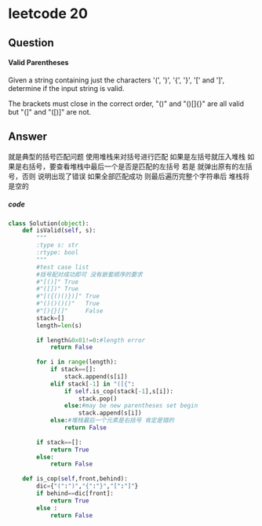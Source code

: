 # leetcode 20
## Question
#### Valid Parentheses  
Given a string containing just the characters '(', ')', '{', '}', '[' and ']', determine if the input string is valid.

The brackets must close in the correct order, "()" and "()[]{}" are all valid but "(]" and "([)]" are not.
## Answer
就是典型的括号匹配问题 使用堆栈来对括号进行匹配
如果是左括号就压入堆栈
如果是右括号，要查看堆栈中最后一个是否是匹配的左括号
若是 就弹出原有的左括号，否则 说明出现了错误
如果全部匹配成功 则最后遍历完整个字符串后 堆栈将是空的
##### code

```Python
class Solution(object):
    def isValid(self, s):
        """
        :type s: str
        :rtype: bool
        """
        #test case list
        #括号配对成功即可 没有嵌套顺序的要求
        #"[()]" True
        #"([])" True
        #"[({()()})]" True
        #"()()()()"   True
        #"[){}[]"     False
        stack=[]
        length=len(s)
        
        if length&0x01!=0:#length error
            return False
        
        for i in range(length):
            if stack==[]:
                stack.append(s[i])
            elif stack[-1] in "([{":
                if self.is_cop(stack[-1],s[i]):
                    stack.pop()
                else:#may be new parentheses set begin
                    stack.append(s[i])
            else:#堆栈最后一个元素是右括号 肯定是错的
                return False
        
        if stack==[]:
            return True
        else:
            return False
        
    def is_cop(self,front,behind):
        dic={"(":")","{":"}","[":"]"}
        if behind==dic[front]:
            return True
        else :
            return False
```
